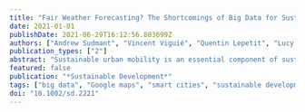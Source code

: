 ```yaml
---
title: "Fair Weather Forecasting? The Shortcomings of Big Data for Sustainable Development, a Case Study from Hubballi-Dharwad, India"
date: 2021-01-01
publishDate: 2021-06-29T16:12:56.803699Z
authors: ["Andrew Sudmant", "Vincent Viguié", "Quentin Lepetit", "Lucy Oates", "Abhijit Datey", "Andy Gouldson", "David Watling"]
publication_types: ["2"]
abstract: "Sustainable urban mobility is an essential component of sustainable development but requires careful planning in rapidly growing urban areas. This paper investigates the value and limitations of Big Data for evaluating transport policies, plans, and projects in Hubballi-Dharwad, India. Results show how Big Data can enable the outcomes of transport interventions to be evaluated more readily than conventional transport analysis. However, the analysis also found that this data may be less able to detect the impacts of travel behaviours in informal settlements, and the impact of extreme weather events. These potential shortcomings, as well as a lack of transparency around the methodology and data sources used by sources of Big Data, could generate unintended consequences and biases in transport planning. Reflecting on these challenges, and the wider implications for urban governance, we conclude that there is an urgent need for Big Data and other technical advances in urban modelling to be seen as compliments to, rather than substitutes for, wider methods of knowledge generation in urban areas."
featured: false
publication: "*Sustainable Development*"
tags: ["big data", "Google maps", "smart cities", "sustainable development", "sustainable urban mobility", "transport","Transport emissions","Sustainable city development",]
doi: "10.1002/sd.2221"
---
```



